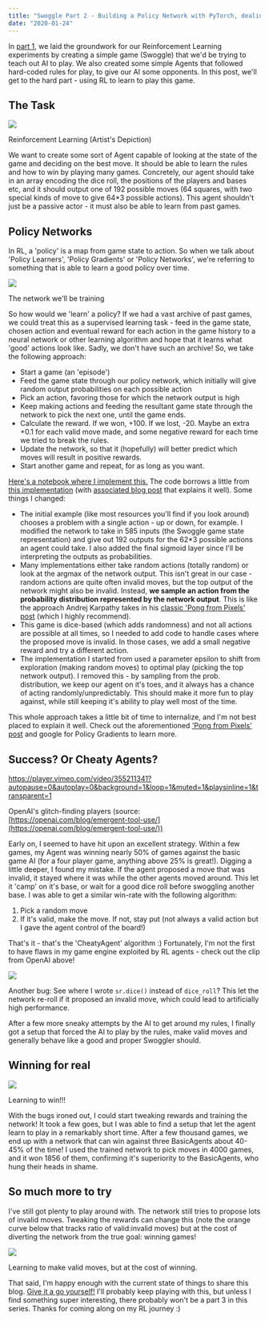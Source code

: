 ```yaml
---
title: "Swoggle Part 2 - Building a Policy Network with PyTorch, dealing with Cheaty Agents and 'Beating' the Game"
date: "2020-01-24"
---
```


In [part 1](https://datasciencecastnet.home.blog/2020/01/20/swoggle-part-1-rl-environments-and-literate-programming-with-nbdev/), we laid the groundwork for our Reinforcement Learning experiments by creating a simple game (Swoggle) that we'd be trying to teach out AI to play. We also created some simple Agents that followed hard-coded rules for play, to give our AI some opponents. In this post, we'll get to the hard part - using RL to learn to play this game.

## The Task

![](https://datasciencecastnethome.files.wordpress.com/2020/01/rl.png?w=1024)

Reinforcement Learning (Artist's Depiction)

We want to create some sort of Agent capable of looking at the state of the game and deciding on the best move. It should be able to learn the rules and how to win by playing many games. Concretely, our agent should take in an array encoding the dice roll, the positions of the players and bases etc, and it should output one of 192 possible moves (64 squares, with two special kinds of move to give 64\*3 possible actions). This agent shouldn't just be a passive actor - it must also be able to learn from past games.

## Policy Networks

In RL, a 'policy' is a map from game state to action. So when we talk about 'Policy Learners', 'Policy Gradients' or 'Policy Networks', we're referring to something that is able to learn a good policy over time.

![](https://datasciencecastnethome.files.wordpress.com/2020/01/screenshot-from-2020-01-24-08-44-08.png?w=322)

The network we'll be training

So how would we 'learn' a policy? If we had a vast archive of past games, we could treat this as a supervised learning task - feed in the game state, chosen action and eventual reward for each action in the game history to a neural network or other learning algorithm and hope that it learns what 'good' actions look like. Sadly, we don't have such an archive! So, we take the following approach:

- Start a game (an 'episode')
- Feed the game state through our policy network, which initially will give random output probabilities on each possible action
- Pick an action, favoring those for which the network output is high
- Keep making actions and feeding the resultant game state through the network to pick the next one, until the game ends.
- Calculate the reward. If we won, +100. If we lost, -20. Maybe an extra +0.1 for each valid move made, and some negative reward for each time we tried to break the rules.
- Update the network, so that it (hopefully) will better predict which moves will result in positive rewards.
- Start another game and repeat, for as long as you want.

[Here's a notebook where I implement this.](https://colab.research.google.com/drive/1dQLLTet5hrpQa22lk5z3fPx7SOrVZt-c) The code borrows a little from [this implementation](https://github.com/amoudgl/ai-bots/blob/master/cartpole/cartpole_naive_pg.py) (with [associated blog post](https://amoudgl.github.io/blog/policy-gradient/) that explains it well). Some things I changed:

- The initial example (like most resources you'll find if you look around) chooses a problem with a single action - up or down, for example. I modified the network to take in 585 inputs (the Swoggle game state representation) and give out 192 outputs for the 62\*3 possible actions an agent could take. I also added the final sigmoid layer since I'll be interpreting the outputs as probabilities.
- Many implementations either take random actions (totally random) or look at the argmax of the network output. This isn't great in our case - random actions are quite often invalid moves, but the top output of the network might also be invalid. Instead, **we sample an action from the probability distribution represented by the network output**. This is like the approach Andrej Karpathy takes in his [classic 'Pong from Pixels' post](http://karpathy.github.io/2016/05/31/rl/) (which I highly recommend).
- This game is dice-based (which adds randomness) and not all actions are possible at all times, so I needed to add code to handle cases where the proposed move is invalid. In those cases, we add a small negative reward and try a different action.
- The implementation I started from used a parameter epsilon to shift from exploration (making random moves) to optimal play (picking the top network output). I removed this - by sampling from the prob. distribution, we keep our agent on it's toes, and it always has a chance of acting randomly/unpredictably. This should make it more fun to play against, while still keeping it's ability to play well most of the time.

This whole approach takes a little bit of time to internalize, and I'm not best placed to explain it well. Check out the aforementioned ['Pong from Pixels' post](http://karpathy.github.io/2016/05/31/rl/) and google for Policy Gradients to learn more.

## Success? Or Cheaty Agents?

https://player.vimeo.com/video/355211341?autopause=0&autoplay=0&background=1&loop=1&muted=1&playsinline=1&transparent=1

OpenAI's glitch-finding players (source: [https://openai.com/blog/emergent-tool-use/](https://openai.com/blog/emergent-tool-use/))

Early on, I seemed to have hit upon an excellent strategy. Within a few games, my Agent was winning nearly 50% of games against the basic game AI (for a four player game, anything above 25% is great!). Digging a little deeper, I found my mistake. If the agent proposed a move that was invalid, it stayed where it was while the other agents moved around. This let it 'camp' on it's base, or wait for a good dice roll before swoggling another base. I was able to get a similar win-rate with the following algorithm:

1. Pick a random move
2. If it's valid, make the move. If not, stay put (not always a valid action but I gave the agent control of the board!)

That's it - that's the 'CheatyAgent' algorithm :) Fortunately, I'm not the first to have flaws in my game engine exploited by RL agents - check out the clip from OpenAI above!

![](https://datasciencecastnethome.files.wordpress.com/2020/01/screenshot-from-2020-01-24-07-33-56.png?w=644)

Another bug: See where I wrote `sr.dice()` instead of `dice_roll`? This let the network re-roll if it proposed an invalid move, which could lead to artificially high performance.

After a few more sneaky attempts by the AI to get around my rules, I finally got a setup that forced the AI to play by the rules, make valid moves and generally behave like a good and proper Swoggler should.

## Winning for real

![](https://datasciencecastnethome.files.wordpress.com/2020/01/screenshot-from-2020-01-23-17-57-47.png?w=626)

Learning to win!!!

With the bugs ironed out, I could start tweaking rewards and training the network! It took a few goes, but I was able to find a setup that let the agent learn to play in a remarkably short time. After a few thousand games, we end up with a network that can win against three BasicAgents about 40-45% of the time! I used the trained network to pick moves in 4000 games, and it won 1856 of them, confirming it's superiority to the BasicAgents, who hung their heads in shame.

## So much more to try

I've still got plenty to play around with. The network still tries to propose lots of invalid moves. Tweaking the rewards can change this (note the orange curve below that tracks ratio of valid:invalid moves) but at the cost of diverting the network from the true goal: winning games!

![](https://datasciencecastnethome.files.wordpress.com/2020/01/screenshot-from-2020-01-20-08-45-03.png?w=567)

Learning to make valid moves, but at the cost of winning.

That said, I'm happy enough with the current state of things to share this blog. [Give it a go yourself!](https://colab.research.google.com/drive/1dQLLTet5hrpQa22lk5z3fPx7SOrVZt-c) I'll probably keep playing with this, but unless I find something super interesting, there probably won't be a part 3 in this series. Thanks for coming along on my RL journey :)
